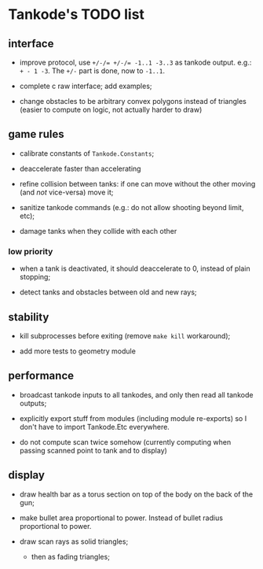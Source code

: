Tankode's TODO list
===================


interface
---------

* improve protocol, use `+/-/= +/-/= -1..1 -3..3` as tankode output.  e.g.:
  `+ - 1 -3`.  The `+/-` part is done, now to `-1..1`.

* complete c raw interface; add examples;

* change obstacles to be arbitrary convex polygons instead of triangles (easier
  to compute on logic, not actually harder to draw)


game rules
----------

* calibrate constants of `Tankode.Constants`;

* deaccelerate faster than accelerating

* refine collision between tanks:
  if one can move without the other moving (and _not_ vice-versa) move it;

* sanitize tankode commands (e.g.: do not allow shooting beyond limit, etc);

* damage tanks when they collide with each other

### low priority

* when a tank is deactivated, it should deaccelerate to 0, instead of plain
  stopping;

* detect tanks and obstacles between old and new rays;


stability
---------

* kill subprocesses before exiting (remove `make kill` workaround);

* add more tests to geometry module


performance
-----------

* broadcast tankode inputs to all tankodes, and only then read all tankode outputs;

* explicitly export stuff from modules (including module re-exports)
  so I don't have to import Tankode.Etc everywhere.

* do not compute scan twice somehow (currently computing when passing scanned
  point to tank and to display)


display
-------

* draw health bar as a torus section on top of the body on the back of the gun;

* make bullet area proportional to power.  Instead of bullet radius proportional to power.

* draw scan rays as solid triangles;
	- then as fading triangles;
